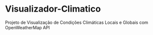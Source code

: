 # Visualizador-Climatico
Projeto de Visualização de Condições Climáticas Locais e Globais com OpenWeatherMap API
